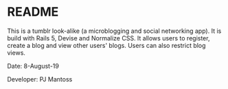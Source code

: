 # README

This is a tumblr look-alike (a microblogging and social networking app). It is build with Rails 5, Devise and Normalize CSS. It allows users to register, create a blog and view other users' blogs. Users can also restrict blog views. 

Date: 8-August-19

Developer: PJ Mantoss